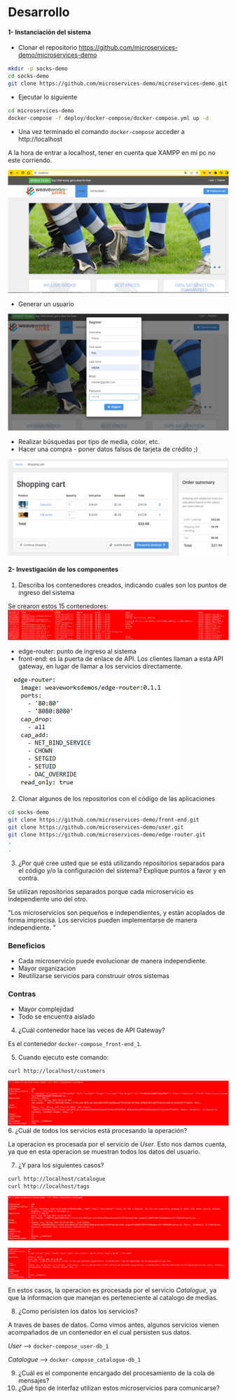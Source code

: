 # Desarrollo

#### 1- Instanciación del sistema
- Clonar el repositorio https://github.com/microservices-demo/microservices-demo
```bash
mkdir -p socks-demo
cd socks-demo
git clone https://github.com/microservices-demo/microservices-demo.git
```
- Ejecutar lo siguiente
```bash
cd microservices-demo
docker-compose -f deploy/docker-compose/docker-compose.yml up -d
```
- Una vez terminado el comando `docker-compose` acceder a http://localhost

A la hora de entrar a localhost, tener en cuenta que XAMPP en mi pc no este corriendo.

![1](/TP4/img/1.png)

- Generar un usuario

![1.1](/TP4/img/1.1.png)

- Realizar búsquedas por tipo de media, color, etc.
- Hacer una compra - poner datos falsos de tarjeta de crédito ;)

![1.2](/TP4/img/1.2.png)
#### 2- Investigación de los componentes
1. Describa los contenedores creados, indicando cuales son los puntos de ingreso del sistema

Se crearon estos 15 contenedores:
![2](/TP4/img/2.png)

- edge-router: punto de ingreso al sistema
- front-end: es la puerta de enlace de API. Los clientes llaman a esta API gateway, en lugar de llamar a los servicios directamente.

![2.2](/TP4/img/2.2.png)

2. Clonar algunos de los repositorios con el código de las aplicaciones
```bash
cd socks-demo
git clone https://github.com/microservices-demo/front-end.git
git clone https://github.com/microservices-demo/user.git
git clone https://github.com/microservices-demo/edge-router.git
.
.
```
3. ¿Por qué cree usted que se está utilizando repositorios separados para el código y/o la configuración del sistema? Explique puntos a favor y en contra.

Se utilizan repositorios separados porque cada microservicio es independiente uno del otro.

"Los microservicios son pequeños e independientes, y están acoplados de forma imprecisa. Los servicios pueden implementarse de manera independiente. "

### Beneficios

+ Cada microservicio puede evolucionar de manera independiente.
+ Mayor organizacion
+ Reutilizarse servicios para construuir otros sistemas

### Contras
- Mayor complejidad
- Todo se encuentra aislado

4. ¿Cuál contenedor hace las veces de API Gateway?

Es el contenedor `docker-compose_front-end_1`.

5. Cuando ejecuto este comando:
```bash
curl http://localhost/customers
```

![5](/TP4/img/5.png)
6. ¿Cuál de todos los servicios está procesando la operación?

La operacion es procesada por el servicio de *User*. Esto nos damos cuenta, ya que en esta operacion se muestran todos los datos del usuario.

7. ¿Y para los siguientes casos?
```bash
curl http://localhost/catalogue
curl http://localhost/tags
```

![6](/TP4/img/6.png)

![7](/TP4/img/7.png)

En estos casos,  la operacion es procesada por el servicio *Catalogue*, ya que la informacion que manejan es perteneciente al catalogo de medias.

8. ¿Como perisisten los datos los servicios?

A traves de bases de datos. Como vimos antes, algunos servicios vienen acompañados de un contenedor en el cual persisten sus datos.

*User* --> `docker-compose_user-db_1`

*Catalogue* --> `docker-compose_catalogue-db_1`

9. ¿Cuál es el componente encargado del procesamiento de la cola de mensajes?
10. ¿Qué tipo de interfaz utilizan estos microservicios para comunicarse?